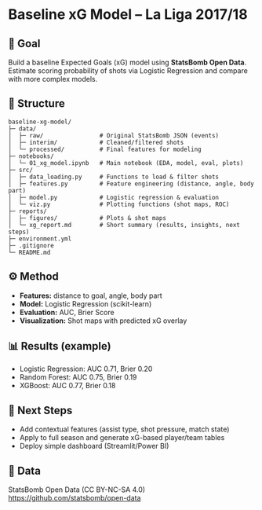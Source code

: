 # Baseline xG Model – La Liga 2017/18

## 🎯 Goal
Build a baseline Expected Goals (xG) model using **StatsBomb Open Data**.
Estimate scoring probability of shots via Logistic Regression and compare with more complex models.

## 📂 Structure
```
baseline-xg-model/
├─ data/
│  ├─ raw/                # Original StatsBomb JSON (events)
│  ├─ interim/            # Cleaned/filtered shots
│  └─ processed/          # Final features for modeling
├─ notebooks/
│  └─ 01_xg_model.ipynb   # Main notebook (EDA, model, eval, plots)
├─ src/
│  ├─ data_loading.py     # Functions to load & filter shots
│  ├─ features.py         # Feature engineering (distance, angle, body part)
│  ├─ model.py            # Logistic regression & evaluation
│  └─ viz.py              # Plotting functions (shot maps, ROC)
├─ reports/
│  ├─ figures/            # Plots & shot maps
│  └─ xg_report.md        # Short summary (results, insights, next steps)
├─ environment.yml
├─ .gitignore
└─ README.md
```

## ⚙️ Method
- **Features:** distance to goal, angle, body part
- **Model:** Logistic Regression (scikit-learn)
- **Evaluation:** AUC, Brier Score
- **Visualization:** Shot maps with predicted xG overlay

## 📊 Results (example)
- Logistic Regression: AUC 0.71, Brier 0.20
- Random Forest: AUC 0.75, Brier 0.19
- XGBoost: AUC 0.77, Brier 0.18

## 🚀 Next Steps
- Add contextual features (assist type, shot pressure, match state)
- Apply to full season and generate xG-based player/team tables
- Deploy simple dashboard (Streamlit/Power BI)

## 📝 Data
StatsBomb Open Data (CC BY-NC-SA 4.0)  
https://github.com/statsbomb/open-data

